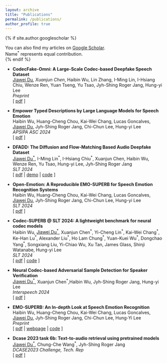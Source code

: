 ```yaml
---
layout: archive
title: "Publications"
permalink: /publications/
author_profile: true
---
```


{% if site.author.googlescholar %}
  <div class="wordwrap">You can also find my articles on <a href="{{site.author.googlescholar}}">Google Scholar</a>.</div>
  <div class="wordwrap">Name<sup>*</sup> represents equal contribution.</div>
{% endif %}

- **CodecFake-Omni: A Large-Scale Codec-based Deepfake Speech Dataset**<br/>
    <u>Jiawei Du<sup>*</sup></u>, Xuanjun Chen<sup>*</sup>, Haibin Wu, Lin Zhang, I-Ming Lin, I-Hsiang Chiu, Wenze Ren, Yuan Tseng, Yu Tsao, Jyh-Shing Roger Jang, Hung-yi Lee<br/>
    *Preprint*<br/>
    [ [pdf](https://arxiv.org/abs/2501.08238) ]

- **Empower Typed Descriptions by Large Language Models for Speech Emotion**<br/>
    Haibin Wu, Huang-Cheng Chou, Kai-Wei Chang, Lucas Goncalves, <u>Jiawei Du</u>, Jyh-Shing Roger Jang, Chi-Chun Lee, Hung-yi Lee<br/>
    *APSIPA ASC 2024*<br/>
    [ [pdf](https://www.researchgate.net/publication/384833473_Empower_Typed_Descriptions_by_Large_Language_Models_for_Speech_Emotion_Recognition) ]

- **DFADD: The Diffusion and Flow-Matching Based Audio Deepfake Dataset**<br/>
    <u>Jiawei Du<sup>*</sup></u>, I-Ming Lin<sup>\*</sup>, I-Hsiang Chiu<sup>\*</sup>, Xuanjun Chen, Haibin Wu, Wenze Ren, Yu Tsao, Hung-yi Lee, Jyh-Shing Roger Jang<br/>
    *SLT 2024*<br/>
    [ [pdf](https://arxiv.org/abs/2409.08731) | [demo](https://huggingface.co/datasets/isjwdu/DFADD) | [code](https://github.com/isjwdu/DFADD) ]

- **Open-Emotion: A Reproducible EMO-SUPERB for Speech Emotion Recognition Systems**<br/>
    Haibin Wu, Huang-Cheng Chou, Kai-Wei Chang, Lucas Goncalves, <u>Jiawei Du</u>, Jyh-Shing Roger Jang, Chi-Chun Lee, Hung-yi Lee<br/>
    *SLT 2024*<br/>
    [ [pdf](https://www.researchgate.net/publication/383736295_OPEN-EMOTION_A_REPRODUCIBLE_EMO-SUPERB_FOR_SPEECH_EMOTION_RECOGNITION_SYSTEMS) ]

- **Codec-SUPERB @ SLT 2024: A lightweight benchmark for neural codec models**<br/>
    Haibin Wu, <u>Jiawei Du<sup>*</sup></u>, Xuanjun Chen<sup>\*</sup>, Yi-Cheng Lin<sup>\*</sup>, Kai-Wei Chang<sup>\*</sup>, Ke-Han Lu<sup>\*</sup>, Alexander Liu<sup>\*</sup>, Ho Lam Chung<sup>\*</sup>, Yuan-Kuei Wu<sup>\*</sup>, Dongchao Yang<sup>\*</sup>, Songxiang Liu, Yi-Chiao Wu, Xu Tan, James Glass, Shinji Watanabe, Hung-yi Lee<br/>
    *SLT 2024*<br/>
    [ [pdf](https://arxiv.org/abs/2409.14085) | [code](https://codecsuperb.github.io/) ]

- **Neural Codec-based Adversarial Sample Detection for Speaker Verification**<br/>
    <u>Jiawei Du<sup>*</sup></u>, Xuanjun Chen<sup>\*</sup>,Haibin Wu, Jyh-Shing Roger Jang, Hung-yi Lee<br/>
    *Interspeech 2024*<br/>
    [ [pdf](https://www.isca-archive.org/interspeech_2024/chen24p_interspeech.html) ]

- **EMO-SUPERB: An In-depth Look at Speech Emotion Recognition**<br/>
    Haibin Wu, Huang-Cheng Chou, Kai-Wei Chang, Lucas Goncalves, <u>Jiawei Du</u>, Jyh-Shing Roger Jang, Chi-Chun Lee, Hung-Yi Lee<br/>
    *Preprint*<br/>
    [ [pdf](http://arxiv.org/abs/2402.13018) | [webpage](http://emosuperb.github.io/) | [code](http://github.com/EMOsuperb/EMO-SUPERB-submission) ]

- **Dcase 2023 task 6b: Text-to-audio retrieval using pretrained models**<br/>
    <u>Jiawei Du<sup>*</sup></u>, Chung-Che Wang<sup>\*</sup>, Jyh-Shing Roger Jang<br/>
    *DCASE2023 Challenge, Tech. Rep*<br/>
    [ [pdf](http://dcase.community/documents/challenge2023/technical_reports/DCASE2023_Wang_40_t6b.pdf) ]
